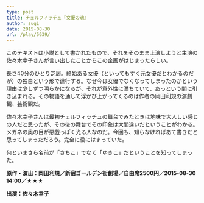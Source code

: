 ```yaml
---
type: post
title: チェルフィッチュ『女優の魂』
author: sugi
date: 2015-08-30
url: /play/5639/
---
```

このテキストは小説として書かれたもので、それをそのまま上演しようと主演の佐々木幸子さんが言い出したことからこの企画がはじまったらしい。

長さ40分のひとり芝居。終始ある女優（といってもすぐ元女優だとわかるのだが）の独白という形で進行する。なぜ今は女優でなくなってしまったのかという理由は少しずつ明らかになるが、それが意外性に満ちていて、あっという間に引き込まれる。その物語を通して浮かび上がってくるのは作者の岡田利規の演劇観、芸術観だ。

佐々木幸子さんは最初チェルフィッチュの舞台でみたときは地味で大人しい感じの人だと思ったが、その後の舞台でその印象は大間違いだということがわかる。メガネの奥の目が悪戯っぽく光る人なのだ。今回も、知らなければあて書きだと思ってしまっただろう。完全に役にはまっていた。

何といまさら名前が「さちこ」でなく「ゆきこ」だということを知ってしまった。

**原作・演出：岡田利規／新宿ゴールデン街劇場／自由席2500円／2015-08-30 14:00／★★★**

**出演：佐々木幸子**
